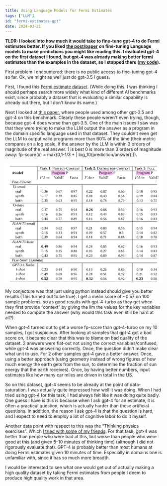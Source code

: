 ```yaml
---
title: Using Language Models for Fermi Estimates
tags: ["LLM"]
id: "fermi-estimates-gpt"
date: 2024-03-21
---
```


**TLDR: I looked into how much it would take to fine-tune gpt-4 to do Fermi estimates better. If you liked** [**the post/paper**](https://www.lesswrong.com/posts/K2F9g2aQubd7kwEr3/approaching-human-level-forecasting-with-language-models-2) **on fine-tuning Language models to make predictions you might like reading this. I evaluated gpt-4 on the first dataset I found, but gpt-4 was already making better fermi estimates than the examples in the dataset, so I stopped there ([my code](https://github.com/sonofhypnos/fermi)).**

First problem I encountered: there is no public access to fine-tuning gpt-4 so far. Ok, we might as well just do gpt-3.5 I guess.

First, I found this [Fermi estimate dataset](https://github.com/allenai/fermi). (While doing this, I was thinking I should perhaps search more widely what kind of different AI benchmarks exist, since probably a dataset that is evaluating a similar capability is already out there, but I don't know its name.)

Next I looked at [this paper](https://ceur-ws.org/Vol-3551/paper9.pdf), where people used among other gpt-3.5 and gpt-4 on this benchmark. Clearly these people weren't even trying, though, because gpt-4 does worse than gpt-3.5. One of the main issues I saw was that they were trying to make the LLM output the answer as a program in the domain specific language used in that dataset. They couldn't even get the LLM to output valid programs more than 60% of the time (their metric compares on a log scale, if the answer by the LLM is within 3 orders of magnitude of the real answer. 1 is best 0 is more than 3 orders of magnitude away: fp-score(x) = max(0,1-1/3 * | log_10(prediction/answer)|)).

![image](images/fermi-estimate-gpt.png)

My conjecture was that just using python instead should give you better results.(This turned out to be true). I get a mean score of ~0.57 on 100 sample problems, so as good results with gpt-4-turbo as they get when they first provide “context” by giving the llm the values for the key variables needed to compute the answer (why would this task even still be hard at all?).

When gpt-4 turned out to get a worse fp-score than gpt-4-turbo on my 10 samples, I got suspicious. After looking at samples that gpt-4 got a bad score on, it became clear that this was to blame on bad quality of the dataset. 2 answers were flat-out not using the correct variables/confused, while gpt-4 was answering correctly. Once, the question didn't make clear what unit to use. For 2 other samples gpt-4 gave a better answer. Once, using a better approach (using geometry instead of wrong figures of how much energy the earth gets from the sun, to determine the fraction of sun energy that the earth receives). Once, by having better numbers, input estimates like how many car miles are driven in total in the US.

So on this dataset, gpt-4 seems to be already at the point of data-saturation. I was actually quite impressed how well it was doing. When I had tried using gpt-4 for this task, I had always felt like it was doing quite badly. One guess I have is this is because when I ask gpt-4 for an estimate, it is often a practical question, which is actually harder than these artificial questions. In addition, the reason I ask gpt-4 is that the question is hard, and I expect to need to employ a lot of cognitive labor to do it myself.

Another data point with respect to this was the “Thinking physics exercises”. Which [I tried with some of my friends](https://www.lesswrong.com/posts/PiPH4gkcMuvLALymK/exercise-solve-thinking-physics#MWbkF74caCaw39Abz). For that task, gpt-4 was better than people who were bad at this, but worse than people who were good at this (and given 5–10 minutes of thinking time) (although I did not rigorously evaluate that). GPT-4 is probably better than most humans at doing Fermi estimates given 10 minutes of time. Especially in domains one is unfamiliar with, since it has so much more breadth.

I would be interested to see what one would get out of actually making a high quality dataset by taking Fermi estimates from people I deem to produce high quality work in that area.
